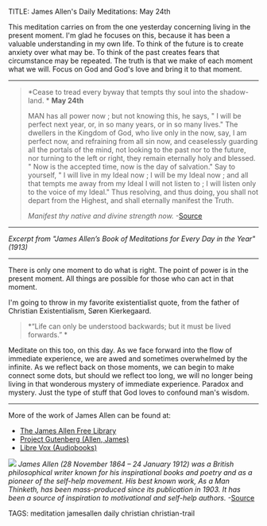 TITLE: James Allen's Daily Meditations: May 24th

This meditation carries on from the one yesterday concerning living in the present moment.  I'm glad he focuses on this, because it has been a valuable understanding in my own life.  To think of the future is to create anxiety over what may be.  To think of the past creates fears that circumstance may be repeated.  The truth is that we make of each moment what we will.  Focus on God and God's love and bring it to that moment.

---

>*Cease to tread every byway that tempts thy soul into the shadow-land.
>*
>**May 24th**
>
>MAN has all power now ; but not knowing this, he says, " I will be perfect next year, or, in so many years, or in so many lives." The dwellers in the Kingdom of God, who live only in the now, say, I am perfect now, and refraining from all sin now, and ceaselessly guarding all the portals of the mind, not looking to the past nor to the future, nor turning to the left or right, they remain eternally holy and blessed. " Now is the accepted time, now is the day of salvation." Say to yourself, " I will live in my Ideal now ; I will be my Ideal now ; and all that tempts me away from my Ideal I will not listen to ; I will listen only to the voice of my Ideal." Thus resolving, and thus doing, you shall not depart from the Highest, and shall eternally manifest the Truth.
>
>*Manifest thy native and divine strength now.*
-[Source](http://james-allen.in1woord.nl/daily.php?date=2017-05-24)

---
*Excerpt from "James Allen’s Book of Meditations for Every Day in the Year" (1913)*

---

There is only one moment to do what is right.  The point of power is in the present moment.  All things are possible for those who can act in that moment.


I'm going to throw in my favorite existentialist quote, from the father of Christian Existentialism, Søren Kierkegaard.

>*“Life can only be understood backwards; but it must be lived forwards.”
>*

Meditate on this too, on this day.  As we face forward into the flow of immediate experience, we are awed and sometimes overwhelmed by the infinite.  As we reflect back on those moments, we can begin to make connect some dots, but should we reflect too long, we will no longer being living in that wonderous mystery of immediate experience.  Paradox and mystery.  Just the type of stuff that God loves to confound man's wisdom.

---

More of the work of James Allen can be found at:

-  [The James Allen Free Library](http://james-allen.in1woord.nl/)
-  [Project Gutenberg (Allen, James)](https://www.gutenberg.org/ebooks/author/1483)
-  [Libre Vox (Audiobooks)](https://librivox.org/author/1323?primary_key=1323&search_category=author&search_page=1&search_form=get_results)

![](https://4b2.me/mediawiki/images/f/fc/Jamesallen2x50p.png) 
*James Allen (28 November 1864 – 24 January 1912) was a British philosophical writer known for his inspirational books and poetry and as a pioneer of the self-help movement. His best known work, As a Man Thinketh, has been mass-produced since its publication in 1903. It has been a source of inspiration to motivational and self-help authors.*
-[Source](https://en.wikipedia.org/wiki/James_Allen_(author))

TAGS: meditation jamesallen daily christian christian-trail
